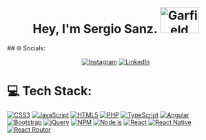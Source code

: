 <h1 align="center">Hey, I'm Sergio Sanz. <img src="https://i.pinimg.com/originals/2d/67/2e/2d672e134ebd7afaa7d731827482601d.gif" alt="Garfield" width="90" height="60"></h1>
## 🌐 Socials:
<p align="center">
  <a href="https://instagram.com/sergiiosanz_10"><img src="https://img.shields.io/badge/Instagram-%23E4405F.svg?logo=Instagram&logoColor=white" alt="Instagram"></a>
  <a href="https://www.linkedin.com/in/sergio-sanz-b56057270/"><img src="https://img.shields.io/badge/LinkedIn-%230077B5.svg?logo=linkedin&logoColor=white" alt="LinkedIn"></a>
</p>

# 💻 Tech Stack:
<p align="center">
  
[![CSS3](https://img.shields.io/badge/CSS3-1572B6?style=for-the-badge&logo=css3&labelColor=1572B6&logoColor=white)](https://developer.mozilla.org/en-US/docs/Web/CSS)
[![JavaScript](https://img.shields.io/badge/JavaScript-F7DF1E?style=for-the-badge&logo=javascript&labelColor=F7DF1E&logoColor=black)](https://developer.mozilla.org/en-US/docs/Web/JavaScript)
[![HTML5](https://img.shields.io/badge/HTML5-E34F26?style=for-the-badge&logo=html5&labelColor=E34F26&logoColor=white)](https://developer.mozilla.org/en-US/docs/Web/HTML)
[![PHP](https://img.shields.io/badge/PHP-777BB4?style=for-the-badge&logo=php&labelColor=777BB4&logoColor=white)](https://www.php.net/)
[![TypeScript](https://img.shields.io/badge/TypeScript-007ACC?style=for-the-badge&logo=typescript&labelColor=007ACC&logoColor=white)](https://www.typescriptlang.org/)
[![Angular](https://img.shields.io/badge/Angular-DD0031?style=for-the-badge&logo=angular&labelColor=DD0031&logoColor=white)](https://angular.io/)
[![Bootstrap](https://img.shields.io/badge/Bootstrap-563D7C?style=for-the-badge&logo=bootstrap&labelColor=563D7C&logoColor=white)](https://getbootstrap.com/)
[![jQuery](https://img.shields.io/badge/jQuery-0769AD?style=for-the-badge&logo=jquery&labelColor=0769AD&logoColor=white)](https://jquery.com/)
[![NPM](https://img.shields.io/badge/NPM-CB3837?style=for-the-badge&logo=npm&labelColor=CB3837&logoColor=white)](https://www.npmjs.com/)
[![Node.js](https://img.shields.io/badge/Node.js-43853D?style=for-the-badge&logo=node.js&labelColor=43853D&logoColor=white)](https://nodejs.org/)
[![React](https://img.shields.io/badge/React-61DAFB?style=for-the-badge&logo=react&labelColor=61DAFB&logoColor=white)](https://reactjs.org/)
[![React Native](https://img.shields.io/badge/React_Native-61DAFB?style=for-the-badge&logo=react&labelColor=61DAFB&logoColor=white)](https://reactnative.dev/)
[![React Router](https://img.shields.io/badge/React_Router-CA4245?style=for-the-badge&logo=react-router&labelColor=CA4245&logoColor=white)](https://reactrouter.com/)







</p>
